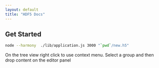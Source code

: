 ```yaml
---
layout: default
title: "HDF5 Docs"
---
```


## Get Started



```bash
node --harmony  ./lib/application.js 3000 "`pwd`/new.h5"
```

On the tree view right click to use context menu.  Select a group and then drop content on the editor panel

